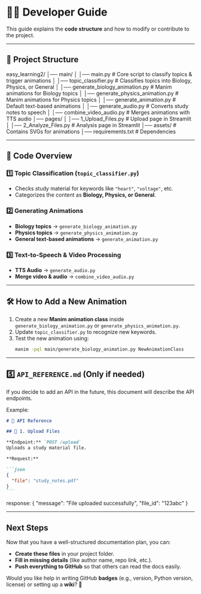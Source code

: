 # 👨‍💻 Developer Guide

This guide explains the **code structure** and how to modify or contribute to the project.

---

## 📂 Project Structure

easy_learning2/ │── main/ │ │── main.py # Core script to classify topics & trigger animations │ │── topic_classifier.py # Classifies topics into Biology, Physics, or General │ │── generate_biology_animation.py # Manim animations for Biology topics │ │── generate_physics_animation.py # Manim animations for Physics topics │ │── generate_animation.py # Default text-based animations │ │── generate_audio.py # Converts study notes to speech │ │── combine_video_audio.py # Merges animations with TTS audio │── pages/ │ │── 1_Upload_Files.py # Upload page in Streamlit │ │── 2_Analyze_Files.py # Analysis page in Streamlit │── assets/ # Contains SVGs for animations │── requirements.txt # Dependencies

---

## 📝 Code Overview

### 1️⃣ **Topic Classification (`topic_classifier.py`)**

- Checks study material for keywords like `"heart"`, `"voltage"`, etc.
- Categorizes the content as **Biology, Physics, or General**.

### 2️⃣ **Generating Animations**

- **Biology topics** → `generate_biology_animation.py`
- **Physics topics** → `generate_physics_animation.py`
- **General text-based animations** → `generate_animation.py`

### 3️⃣ **Text-to-Speech & Video Processing**

- **TTS Audio** → `generate_audio.py`
- **Merge video & audio** → `combine_video_audio.py`

---

## 🛠 How to Add a New Animation

1. Create a new **Manim animation class** inside `generate_biology_animation.py` or `generate_physics_animation.py`.
2. Update `topic_classifier.py` to recognize new keywords.
3. Test the new animation using:
   ```sh
   manim -pql main/generate_biology_animation.py NewAnimationClass
   ```

---

## **5️⃣ `API_REFERENCE.md` (Only if needed)**

If you decide to add an API in the future, this document will describe the API endpoints.

Example:

````md
# 📡 API Reference

## 🔹 1. Upload Files

**Endpoint:** `POST /upload`  
Uploads a study material file.

**Request:**

```json
{
  "file": "study_notes.pdf"
}
```
````

response:
{
"message": "File uploaded successfully",
"file_id": "123abc"
}

---

## **Next Steps**

Now that you have a well-structured documentation plan, you can:

- **Create these files** in your project folder.
- **Fill in missing details** (like author name, repo link, etc.).
- **Push everything to GitHub** so that others can read the docs easily.

Would you like help in writing GitHub **badges** (e.g., version, Python version, license) or setting up a **wiki**? 🚀
